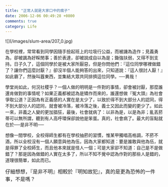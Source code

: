 ```yaml
---
title: "正常人就是大家口中的瘋子"
date: 2006-12-06 00:49:28 +0800
comments: true
category: Life
---
```

<p>![](/images/slum-area/207_0.jpg)<br /></p><p>在學校裡，常常看到同學因隨手撿起班上的垃圾行公益，而被譏為造作；見義勇為，卻被諷為好睬閒事；善於表達，卻被說成自以為是；鋤強扶弱，又得不到支持。日子久了，這個同學於是被大家所厭惡，但是你問他們：『這位同學哪裡做錯了？讓你們這麼討厭？』卻沒半個人能夠答的出來，只知道說：『這人很討人厭！』如此霸了，然後叫囂東西，並集結大眾共同排擠這位同學。──異哉！</p><p>學堂尚如此，何況社稷乎？一個人做的明明是一件對的事情，卻會被討厭，那麼誰還肯做對的事情呢？如果正義都被認為是矯作而來的，誰還想做『冤大頭』為社會爭取公道？正因為有正義感的人實在是太少了，以致於得不到大部分人的認同，得不到大部分人的認同，就會被冷落，被冷落之後，義士又因此而變的更少了。如此一來，非義之人變的更加猖狂，最後，社會就病了：以非為是，以是為非；亂丟菸蒂可以無所謂，聽到有人高呼環保卻說他是笨蛋。真的，社會病了。最大的盲點就在於──是非不明──</p><p>想像一間學校，全校得師生都有在學校抽菸的習慣，惟某甲獨唱高格調，不菸不酒，所以全校沒有一個人願意與他為伍，因為大家都知道：要是誰敢與他為伍，就是得罪了全校師生，而且他本來就是怪人一個；可是大家卻不知道：自己是不是做錯了？那是因為做錯的人實在太多了，所以不知不覺中認為作對的那些人是錯的，道理很簡單，如此而已。</p><span style="font-size: 12pt; font-family: 新細明體;">仔細想想，『是非不明』相較於『明知故犯』，真的是更為恐怖的一件事，不是嗎？</span>
